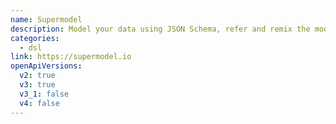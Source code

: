 ```yaml
---
name: Supermodel
description: Model your data using JSON Schema, refer and remix the models freely, convert to various formats including OAS v2/v3.
categories:
  - dsl
link: https://supermodel.io
openApiVersions:
  v2: true
  v3: true
  v3_1: false
  v4: false
---
```

